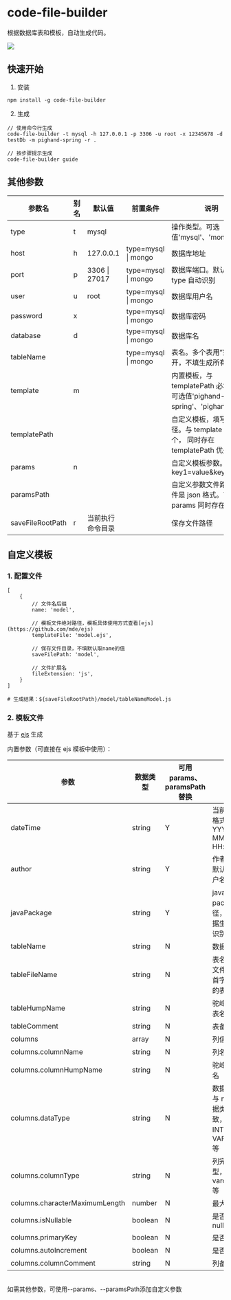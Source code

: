 # code-file-builder

根据数据库表和模板，自动生成代码。

<img src="https://github.com/shuli495/code-file-builder/blob/main/screenshot.png?raw=true">

## 快速开始

1. 安装

```
npm install -g code-file-builder
```

2. 生成

```
// 使用命令行生成
code-file-builder -t mysql -h 127.0.0.1 -p 3306 -u root -x 12345678 -d testDb -m pighand-spring -r .

// 按步骤提示生成
code-file-builder guide
```

## 其他参数

| 参数名           | 别名 | 默认值           | 前置条件            | 说明                                                                      |
| ---------------- | ---- | ---------------- | ------------------- | ------------------------------------------------------------------------- |
| type             | t    | mysql            |                     | 操作类型。可选值'mysql'、'mongo'                                          |
| host             | h    | 127.0.0.1        | type=mysql \| mongo | 数据库地址                                                                |
| port             | p    | 3306 \| 27017    | type=mysql \| mongo | 数据库端口。默认值根据 type 自动识别                                      |
| user             | u    | root             | type=mysql \| mongo | 数据库用户名                                                              |
| password         | x    |                  | type=mysql \| mongo | 数据库密码                                                                |
| database         | d    |                  | type=mysql \| mongo | 数据库名                                                                  |
| tableName        |      |                  | type=mysql \| mongo | 表名。多个表用”空格“分开，不填生成所有表                                  |
| template         | m    |                  |                     | 内置模板，与 templatePath 必填一个。可选值'pighand-spring'、'pighand-koa' |
| templatePath     |      |                  |                     | 自定义模板，填写模路径。与 template 必填一个， 同时存在 templatePath 优先 |
| params           | n    |                  |                     | 自定义模板参数。例：key1=value&key2=value                                 |
| paramsPath       |      |                  |                     | 自定义参数文件路径。文件是 json 格式。可与 params 同时存在                |
| saveFileRootPath | r    | 当前执行命令目录 |                     | 保存文件路径                                                              |

## 自定义模板

### 1. 配置文件

```
[
    {
        // 文件名后缀
        name: 'model',

        // 模板文件绝对路径，模板具体使用方式查看[ejs](https://github.com/mde/ejs)
        templateFile: 'model.ejs',

        // 保存文件目录，不填默认取name的值
        saveFilePath: 'model',

        // 文件扩展名
        fileExtension: 'js',
    }
]

# 生成结果：${saveFileRootPath}/model/tableNameModel.js
```

### 2. 模板文件

基于 [ejs](https://github.com/mde/ejs) 生成

内置参数（可直接在 ejs 模板中使用）：

| 参数                           | 数据类型 | 可用 params、paramsPath 替换 | 说明                                                 |
| ------------------------------ | -------- | ---------------------------- | ---------------------------------------------------- |
| dateTime                       | string   | Y                            | 当前时间，格式：YYYY-MM-DD HH:mm:ss                  |
| author                         | string   | Y                            | 作者信息，默认系统用户名                             |
| javaPackage                    | string   | Y                            | java 项目 package 路径，默认根据生成路径识别         |
| tableName                      | string   | N                            | 数据库表名                                           |
| tableFileName                  | string   | N                            | 表名对应的文件名，即首字母大写的表名                 |
| tableHumpName                  | string   | N                            | 驼峰格式的表名                                       |
| tableComment                   | string   | N                            | 表备注                                               |
| columns                        | array    | N                            | 列信息                                               |
| columns.columnName             | string   | N                            | 列名                                                 |
| columns.columnHumpName         | string   | N                            | 驼峰格式列名                                         |
| columns.dataType               | string   | N                            | 数据类型，与 mysql 数据类型一致，INTEGER、VARCHAR 等 |
| columns.columnType             | string   | N                            | 列完整类型，varchar(32)等                            |
| columns.characterMaximumLength | number   | N                            | 最大长度                                             |
| columns.isNullable             | boolean  | N                            | 是否允许 null                                        |
| columns.primaryKey             | boolean  | N                            | 是否是主键                                           |
| columns.autoIncrement          | boolean  | N                            | 是否自增                                             |
| columns.columnComment          | string   | N                            | 列备注                                               |

<br/>
如需其他参数，可使用--params、--paramsPath添加自定义参数
